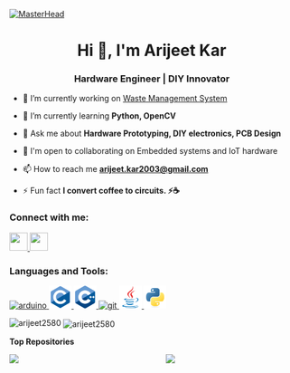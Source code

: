 [![MasterHead](https://previews.123rf.com/images/karpenkoilia/karpenkoilia1806/karpenkoilia180600011/102988806-vector-line-web-concept-for-programming-linear-web-banner-for-coding-.jpg)]()

<h1 align="center">Hi 👋, I'm Arijeet Kar</h1>
<h3 align="center">Hardware Engineer | DIY Innovator</h3>

- 🔭 I’m currently working on [Waste Management System](https://github.com/Arijeet2580/Waste_Management_System)

- 🌱 I’m currently learning **Python, OpenCV**

- 💬 Ask me about **Hardware Prototyping, DIY electronics, PCB Design**
  
- 🤝  I'm open to collaborating on Embedded systems and IoT hardware
  
- 📫 How to reach me [**arijeet.kar2003@gmail.com**](mailto:arijeet.kar2003@gmail.com)

- ⚡ Fun fact **I convert coffee to circuits. ⚡️☕️**

<h3 align="left">Connect with me:</h3>
<p align="left"> <a href="https://www.github.com/Arijeet2580" target="_blank" rel="noreferrer"> <picture> <source media="(prefers-color-scheme: dark)" srcset="https://raw.githubusercontent.com/danielcranney/readme-generator/main/public/icons/socials/github-dark.svg" /> <source media="(prefers-color-scheme: light)" srcset="https://raw.githubusercontent.com/danielcranney/readme-generator/main/public/icons/socials/github.svg" /> <img src="https://raw.githubusercontent.com/danielcranney/readme-generator/main/public/icons/socials/github.svg" width="32" height="32" /> </picture> </a> <a href="https://www.linkedin.com/in/arijeet-kar/" target="_blank" rel="noreferrer"> <picture> <source media="(prefers-color-scheme: dark)" srcset="https://raw.githubusercontent.com/danielcranney/readme-generator/main/public/icons/socials/linkedin-dark.svg" /> <source media="(prefers-color-scheme: light)" srcset="https://raw.githubusercontent.com/danielcranney/readme-generator/main/public/icons/socials/linkedin.svg" /> <img src="https://raw.githubusercontent.com/danielcranney/readme-generator/main/public/icons/socials/linkedin.svg" width="32" height="32" /> </picture> </a></p>

<h3 align="left">Languages and Tools:</h3>
<p align="left"> <a href="https://www.arduino.cc/" target="_blank" rel="noreferrer"> <img src="https://cdn.worldvectorlogo.com/logos/arduino-1.svg" alt="arduino" width="40" height="40"/> </a> <a href="https://www.cprogramming.com/" target="_blank" rel="noreferrer"> <img src="https://raw.githubusercontent.com/devicons/devicon/master/icons/c/c-original.svg" alt="c" width="40" height="40"/> </a> <a href="https://www.w3schools.com/cpp/" target="_blank" rel="noreferrer"> <img src="https://raw.githubusercontent.com/devicons/devicon/master/icons/cplusplus/cplusplus-original.svg" alt="cplusplus" width="40" height="40"/> </a> <a href="https://git-scm.com/" target="_blank" rel="noreferrer"> <img src="https://www.vectorlogo.zone/logos/git-scm/git-scm-icon.svg" alt="git" width="40" height="40"/> </a> <a href="https://www.java.com" target="_blank" rel="noreferrer"> <img src="https://raw.githubusercontent.com/devicons/devicon/master/icons/java/java-original.svg" alt="java" width="40" height="40"/> </a> <a href="https://www.python.org" target="_blank" rel="noreferrer"> <img src="https://raw.githubusercontent.com/devicons/devicon/master/icons/python/python-original.svg" alt="python" width="40" height="40"/> </a> </p>

<p><img align="left" src="https://github-readme-stats.vercel.app/api/top-langs?username=arijeet2580&show_icons=true&locale=en&layout=compact" alt="arijeet2580" /></p>

<p>&nbsp;<img align="center" src="https://github-readme-stats.vercel.app/api?username=arijeet2580&show_icons=true&locale=en" alt="arijeet2580" /></p>

<b>Top Repositories</b>

<div width="100%" align="center"><a href="https://github.com/Arijeet2580/Waste_Management_System" align="left"><img align="left" width="45%" src="https://github-readme-stats.vercel.app/api/pin/?username=Arijeet2580&repo=Waste_Management_System&title_color=0891b2&text_color=ffffff&icon_color=0891b2&bg_color=1c1917&hide_border=true&locale=en" /></a><a href="https://github.com/Arijeet2580/Arduino-Projects" align="right"><img align="right" width="45%" src="https://github-readme-stats.vercel.app/api/pin/?username=Arijeet2580&repo=Arduino-Projects&title_color=0891b2&text_color=ffffff&icon_color=0891b2&bg_color=1c1917&hide_border=true&locale=en" /></a></div><br /><br /><br /><br /><br /><br /><br />




